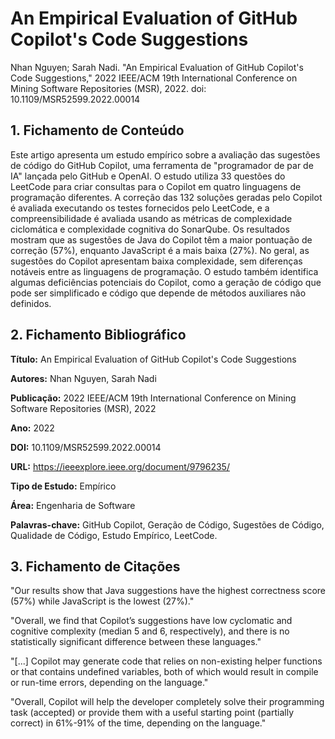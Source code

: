 # An Empirical Evaluation of GitHub Copilot's Code Suggestions

Nhan Nguyen; Sarah Nadi. "An Empirical Evaluation of GitHub Copilot's Code Suggestions," 2022 IEEE/ACM 19th International Conference on Mining Software Repositories (MSR), 2022. doi: 10.1109/MSR52599.2022.00014

## 1. Fichamento de Conteúdo

Este artigo apresenta um estudo empírico sobre a avaliação das sugestões de código do GitHub Copilot, uma ferramenta de "programador de par de IA" lançada pelo GitHub e OpenAI. O estudo utiliza 33 questões do LeetCode para criar consultas para o Copilot em quatro linguagens de programação diferentes. A correção das 132 soluções geradas pelo Copilot é avaliada executando os testes fornecidos pelo LeetCode, e a compreensibilidade é avaliada usando as métricas de complexidade ciclomática e complexidade cognitiva do SonarQube. Os resultados mostram que as sugestões de Java do Copilot têm a maior pontuação de correção (57%), enquanto JavaScript é a mais baixa (27%). No geral, as sugestões do Copilot apresentam baixa complexidade, sem diferenças notáveis entre as linguagens de programação. O estudo também identifica algumas deficiências potenciais do Copilot, como a geração de código que pode ser simplificado e código que depende de métodos auxiliares não definidos.

## 2. Fichamento Bibliográfico 

**Título:** An Empirical Evaluation of GitHub Copilot's Code Suggestions

**Autores:** Nhan Nguyen, Sarah Nadi

**Publicação:** 2022 IEEE/ACM 19th International Conference on Mining Software Repositories (MSR), 2022

**Ano:** 2022

**DOI:** 10.1109/MSR52599.2022.00014

**URL:** https://ieeexplore.ieee.org/document/9796235/

**Tipo de Estudo:** Empírico

**Área:** Engenharia de Software

**Palavras-chave:** GitHub Copilot, Geração de Código, Sugestões de Código, Qualidade de Código, Estudo Empírico, LeetCode.

## 3. Fichamento de Citações 

"Our results show that Java suggestions have the highest correctness score (57%) while JavaScript is the lowest (27%)."

"Overall, we find that Copilot’s suggestions have low cyclomatic and cognitive complexity (median 5 and 6, respectively), and there is no statistically significant difference between these languages." 

"[...] Copilot may generate code that relies on non-existing helper functions or that contains undefined variables, both of which would result in compile or run-time errors, depending on the language." 

"Overall, Copilot will help the developer completely solve their programming task (accepted) or provide them with a useful starting point (partially correct) in 61%-91% of the time, depending on the language." 

